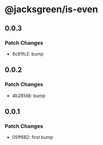 # @jacksgreen/is-even

## 0.0.3

### Patch Changes

- 8c81fc2: bump

## 0.0.2

### Patch Changes

- 4b281d8: bump

## 0.0.1

### Patch Changes

- 05ff682: first bump
